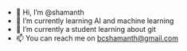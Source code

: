 - 👋 Hi, I’m @shamanth
- 🌱 I’m currently learning AI and machine learning
- 💞️ I’m currently a student learning about git
- 📫 You can reach me on bcshamanth@gmail.com

<!---
shmanth/shmanth is a ✨ special ✨ repository because its `README.md` (this file) appears on your GitHub profile.
You can click the Preview link to take a look at your changes.
--->
